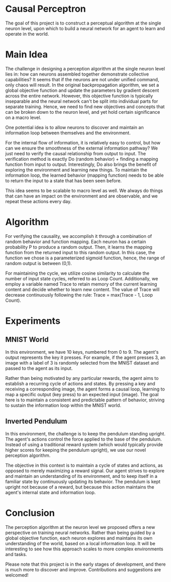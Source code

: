 # Causal Perceptron

The goal of this project is to construct a perceptual algorithm at the single neuron level, upon which to build a neural network for an agent to learn and operate in the world.

# Main Idea
The challenge in designing a perception algorithm at the single neuron level lies in: how can neurons assembled together demonstrate collective capabilities? It seems that if the neurons are not under unified command, only chaos will result. In the original backpropagation algorithm, we set a global objective function and update the parameters by gradient descent across the entire network. However, this objective function is typically inseparable and the neural network can't be split into individual parts for separate training. Hence, we need to find new objectives and concepts that can be broken down to the neuron level, and yet hold certain significance on a macro level.

One potential idea is to allow neurons to discover and maintain an information loop between themselves and the environment.

For the internal flow of information, it is relatively easy to control, but how can we ensure the smoothness of the external information pathway? We just need to verify the causal relationship from output to input. The verification method is exactly Do (random behavior) + finding a mapping function from input to output. Interestingly, Do also brings the benefit of exploring the environment and learning new things. To maintain the information loop, the learned behavior (mapping function) needs to be able to return the input to a state that has been seen before.

This idea seems to be scalable to macro level as well. We always do things that can have an impact on the environment and are observable, and we repeat these actions every day.

# Algorithm

For verifying the causality, we accomplish it through a combination of random behavior and function mapping. Each neuron has a certain probability P to produce a random output. Then, it learns the mapping function from the returned input to this random output. In this case, the function we chose is a parameterized sigmoid function, hence, the range of random output is between (0,1).

For maintaining the cycle, we utilize cosine similarity to calculate the number of input state cycles, referred to as Loop Count. Additionally, we employ a variable named Trace to retain memory of the current learning content and decide whether to learn new content. The value of Trace will decrease continuously following the rule: Trace = max(Trace - 1, Loop Count).

# Experiments

## MNIST World
In this environment, we have 10 keys, numbered from 0 to 9. The agent's output represents the key it presses. For example, if the agent presses 3, an image with a label of 3 is randomly selected from the MNIST dataset and passed to the agent as its input.

Rather than being motivated by any particular rewards, the agent aims to establish a recurring cycle of actions and states. By pressing a key and receiving a corresponding image, the agent forms a causal loop, learning to map a specific output (key press) to an expected input (image). The goal here is to maintain a consistent and predictable pattern of behavior, striving to sustain the information loop within the MNIST world.

## Inverted Pendulum
In this environment, the challenge is to keep the pendulum standing upright. The agent's actions control the force applied to the base of the pendulum. Instead of using a traditional reward system (which would typically provide higher scores for keeping the pendulum upright), we use our novel perception algorithm.

The objective in this context is to maintain a cycle of states and actions, as opposed to merely maximizing a reward signal. Our agent strives to explore and maintain an understanding of its environment, and to keep itself in a familiar state by continuously updating its behavior. The pendulum is kept upright not because of a reward, but because this action maintains the agent's internal state and information loop.

# Conclusion
The perception algorithm at the neuron level we proposed offers a new perspective on training neural networks. Rather than being guided by a global objective function, each neuron explores and maintains its own understanding of the world, based on a local information loop. It will be interesting to see how this approach scales to more complex environments and tasks.

Please note that this project is in the early stages of development, and there is much more to discover and improve. Contributions and suggestions are welcomed!